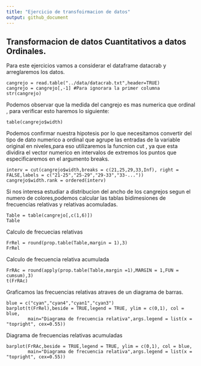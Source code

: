```yaml
---
title: "Ejercicio de transfoirmacion de datos"
output: github_document
---
```




## Transformacion de datos Cuantitativos a datos Ordinales.
 Para este ejercicios vamos a considerar el dataframe datacrab y arreglaremos los datos.
 
```{r}
cangrejo = read.table("../data/datacrab.txt",header=TRUE)
cangrejo = cangrejo[,-1] #Para ignorara la primer columna
str(cangrejo)
```
 
 Podemos observar que la medida del cangrejo es mas numerica que ordinal , para verificar esto haremos lo siguiente:
```{r}
table(cangrejo$width)
```
 
 Podemos confirmar nuestra hipotesis por lo que necesitamos convertir del tipo de dato numerico a ordinal que agrupe las entradas de la variable original en niveles,para eso utilizaremos la funcnion cut , ya que esta dividira el vector numerico en intervalos de extremos los puntos que especificaremos en el argumento breaks.
 
```{r}
interv = cut(cangrejo$width,breaks = c(21,25,29,33,Inf), right = FALSE,labels = c("21-25","25-29","29-33","33-..."))
cangrejo$width.rank = ordered(interv)

```
 
 Si nos interesa estudiar a distribucion del ancho de los cangrejos segun el numero de colores,podemos calcular las tablas  bidimesiones de frecuencias relativas y relativas acomuladas.
 
```{r}
Table = table(cangrejo[,c(1,6)])
Table
```

Calculo de frecuecias relativas

```{r}
FrRel = round(prop.table(Table,margin = 1),3)
FrRel
```
Calculo de frecuencia relativa acumulada
```{r}
FrRAc = round(apply(prop.table(Table,margin =1),MARGIN = 1,FUN = cumsum),3)
t(FrRAc)
```

Graficamos las frecuencias relativas atraves de un diagrama de barras.

```{r}
blue = c("cyan","cyan4","cyan1","cyan3")
barplot(t(FrRel),beside = TRUE,legend = TRUE, ylim = c(0,1), col = blue,
        main="Diagrama de frecuencia relativa",args.legend = list(x = "topright", cex=0.55))
```

Diagrama de frecuencias relativas acumuladas

```{r}
barplot(FrRAc,beside = TRUE,legend = TRUE, ylim = c(0,1), col = blue,
        main="Diagrama de frecuencia relativa",args.legend = list(x = "topright", cex=0.55))
```

